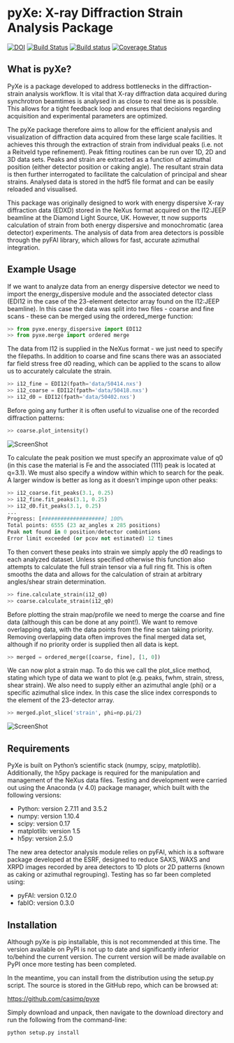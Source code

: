 pyXe: X-ray Diffraction Strain Analysis Package
===============================================

[![DOI](https://zenodo.org/badge/20396/casimp/pyxe.svg)](https://zenodo.org/badge/latestdoi/20396/casimp/pyxe) 
[![Build Status](https://travis-ci.org/casimp/pyxe.svg?branch=master)](https://travis-ci.org/casimp/pyxe) 
[![Build status](https://ci.appveyor.com/api/projects/status/wpo0h77r509d00ma?svg=true)](https://ci.appveyor.com/project/casimp/pyxe)
[![Coverage Status](https://coveralls.io/repos/github/casimp/pyxe/badge.svg?branch=master)](https://coveralls.io/github/casimp/pyxe?branch=master)

What is pyXe?
-------------

PyXe is a package developed to address bottlenecks in the diffraction-strain analysis workflow. It is vital that X-ray diffraction data acquired during synchrotron beamtimes is analysed in as close to real time as is possible. This allows for a tight feedback loop and ensures that decisions regarding acquisition and experimental parameters are optimized.

The pyXe package therefore aims to allow for the efficient analysis and visualization of diffraction data acquired from these large scale facilities. It achieves this through the extraction of strain from individual peaks (i.e. not a Reitveld type refinement). Peak fitting routines can be run over 1D, 2D and 3D data sets. Peaks and strain are extracted as a function of azimuthal position (either detector position or caking angle). The resultant strain data is then further interrogated to facilitate the calculation of principal and shear strains. Analysed data is stored in the hdf5 file format and can be easily reloaded and visualised.

This package was originally designed to work with energy dispersive X-ray diffraction data (EDXD) stored in the NeXus format acquired on the I12:JEEP beamline at the Diamond Light Source, UK. However, tt now supports calculation of strain from both energy dispersive and monochromatic (area detector) experiments. The analysis of data from area detectors is possible through the pyFAI library, which allows for fast, accurate azimuthal integration.

Example Usage
-------------

If we want to analyze data from an energy dispersive detector we need to import the energy_dispersive module and the associated detector class (EDI12 in the case of the 23-element detector array found on the I12:JEEP beamline). In this case the data was split into two files - coarse and fine scans - these can be merged using the ordered_merge function:

```python
>> from pyxe.energy_dispersive import EDI12
>> from pyxe.merge import ordered merge
```

The data from I12 is supplied in the NeXus format - we just need to specify the filepaths. In addition to coarse and fine scans there was an associated far field stress free d0 reading, which can be applied to the scans to allow us to accurately calculate the strain.

```python
>> i12_fine = EDI12(fpath='data/50414.nxs')
>> i12_coarse = EDI12(fpath='data/50418.nxs')
>> i12_d0 = EDI12(fpath='data/50402.nxs')
```

Before going any further it is often useful to vizualise one of the recorded diffraction patterns:

```python
>> coarse.plot_intensity()
```
![ScreenShot](pyxe/data/intensity.png)

To calculate the peak position we must specify an approximate value of q0 (in this case the material is Fe and the associated (111) peak is located at q=3.1). We must also specify a window within which to search for the peak. A larger window is better as long as it doesn't impinge upon other peaks:
```python
>> i12_coarse.fit_peaks(3.1, 0.25)
>> i12_fine.fit_peaks(3.1, 0.25)
>> i12_d0.fit_peaks(3.1, 0.25)
...
Progress: [####################] 100%
Total points: 6555 (23 az_angles x 285 positions)
Peak not found in 0 position/detector combintions
Error limit exceeded (or pcov not estimated) 12 times
```

To then convert these peaks into strain we simply apply the d0 readings to each analyzed dataset. Unless specified otherwise this function also attempts to calculate the full strain tensor via a full ring fit. This is often smooths the data and allows for the calculation of strain at arbitrary angles/shear strain determination.

```python
>> fine.calculate_strain(i12_q0)
>> coarse.calculate_strain(i12_q0)
```

Before plotting the strain map/profile we need to merge the coarse and fine data (although this can be done at any point!). We want to remove overlapping data, with the data points from the fine scan taking priority. Removing overlapping data often improves the final merged data set, although if no priority order is supplied then all data is kept.

```python
>> merged = ordered_merge([coarse, fine], [1, 0])
```

We can now plot a strain map. To do this we call the plot_slice method, stating which type of data we want to plot (e.g. peaks, fwhm, strain, stress, shear strain). We also need to supply either an azimuthal angle (phi) or a specific azimuthal slice index. In this case the slice index corresponds to the element of the 23-detector array.

```python
>> merged.plot_slice('strain', phi=np.pi/2)
```
![ScreenShot](pyxe/data/strain_map.png)

Requirements
------------

PyXe is built on Python’s scientific stack (numpy, scipy, matplotlib). Additionally, the h5py package is required for the manipulation and management of the NeXus data files. Testing and development were carried out using the Anaconda (v 4.0) package manager, which built with the following versions:

-	Python: version 2.7.11 and 3.5.2
-	numpy: version 1.10.4
-	scipy: version 0.17
-	matplotlib: version 1.5
-	h5py: version 2.5.0

The new area detector analysis module relies on pyFAI, which is a software package developed at the ESRF, designed to reduce SAXS, WAXS and XRPD images recorded by area detectors to 1D plots or 2D patterns (known as caking or azimuthal regrouping). Testing has so far been completed using:

-	pyFAI: version 0.12.0
-	fabIO: version 0.3.0

Installation
------------

Although pyXe is pip installable, this is not recommended at this time. The version available on PyPI is not up to date and significantly inferior to/behind the current version. The current version will be made available on PyPI once more testing has been completed.

In the meantime, you can install from the distribution using the setup.py script. The source is stored in the GitHub repo, which can be browsed at:

https://github.com/casimp/pyxe

Simply download and unpack, then navigate to the download directory and run the following from the command-line:

```
python setup.py install
```